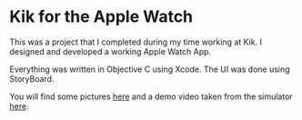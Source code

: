 # Kik for the Apple Watch

This was a project that I completed during my time working at Kik. I designed and developed a working Apple Watch App.

Everything was written in Objective C using Xcode. The UI was done using StoryBoard.

You will find some pictures [here](https://github.com/wesleymccloy/Kik-for-the-Apple-Watch/wiki) and a demo video taken from the simulator [here](https://drive.google.com/file/d/0B7qqm6-OAZD9SzJfVTNBSFBGQ1k/view?usp=sharing).
